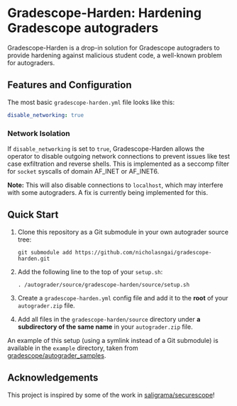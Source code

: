 # Gradescope-Harden: Hardening Gradescope autograders

Gradescope-Harden is a drop-in solution for Gradescope autograders to provide hardening against malicious student code, a well-known problem for autograders.

## Features and Configuration

The most basic `gradescope-harden.yml` file looks like this:

```yaml
disable_networking: true
```

### Network Isolation

If `disable_networking` is set to `true`, Gradescope-Harden allows the operator to disable outgoing network connections to prevent issues like test case exfiltration and reverse shells. This is implemented as a seccomp filter for `socket` syscalls of domain AF\_INET or AF\_INET6.

**Note:** This will also disable connections to `localhost`, which may interfere with some autograders. A fix is currently being implemented for this.

## Quick Start

1. Clone this repository as a Git submodule in your own autograder source tree:

   ```shell
   git submodule add https://github.com/nicholasngai/gradescope-harden.git
   ```

2. Add the following line to the top of your `setup.sh`:

   ```shell
   . /autograder/source/gradescope-harden/source/setup.sh
   ```

3. Create a `gradescope-harden.yml` config file and add it to the **root** of your `autograder.zip` file.

4. Add all files in the `gradescope-harden/source` directory under **a subdirectory of the same name** in your `autograder.zip` file.

An example of this setup (using a symlink instead of a Git submodule) is available in the `example` directory, taken from [gradescope/autograder_samples](https://github.com/gradescope/autograder_samples).

## Acknowledgements

This project is inspired by some of the work in [saligrama/securescope](https://github.com/saligrama/securescope)!
